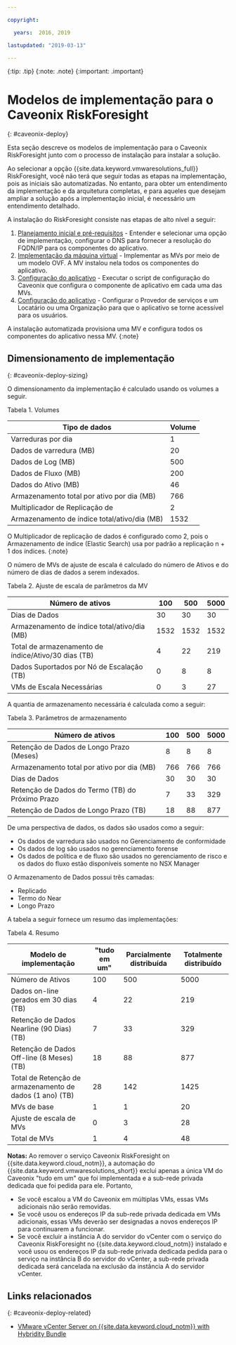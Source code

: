 ```yaml
---

copyright:

  years:  2016, 2019

lastupdated: "2019-03-13"

---
```


{:tip: .tip}
{:note: .note}
{:important: .important}

# Modelos de implementação para o Caveonix RiskForesight
{: #caveonix-deploy}

Esta seção descreve os modelos de implementação para o Caveonix RiskForesight junto com o processo de instalação para instalar a solução.

Ao selecionar a opção {{site.data.keyword.vmwaresolutions_full}} RiskForesight, você não terá que seguir todas as etapas na implementação, pois as iniciais são automatizadas. No entanto, para obter um entendimento da implementação e da arquitetura completas, e para aqueles que desejam ampliar a solução após a implementação inicial, é necessário um entendimento detalhado.

A instalação do RiskForesight consiste nas etapas de alto nível a seguir:

1. [Planejamento inicial e pré-requisitos](/docs/services/vmwaresolutions/archiref/caveonix?topic=vmware-solutions-caveonix-step1) - Entender e selecionar uma opção de implementação, configurar o DNS para fornecer a resolução do FQDN/IP para os componentes do aplicativo.
2. [Implementação da máquina virtual](/docs/services/vmwaresolutions/archiref/caveonix?topic=vmware-solutions-caveonix-step2) - Implementar as MVs por meio de um modelo OVF. A MV instalou nela todos os componentes do aplicativo.
3. [Configuração do aplicativo](/docs/services/vmwaresolutions/archiref/caveonix?topic=vmware-solutions-caveonix-step3) - Executar o script de configuração do Caveonix que configura o componente de aplicativo em cada uma das MVs.
4. [Configuração do aplicativo](/docs/services/vmwaresolutions/archiref/caveonix?topic=vmware-solutions-caveonix-step4) - Configurar o Provedor de serviços e um Locatário ou uma Organização para que o aplicativo se torne acessível para os usuários.

A instalação automatizada provisiona uma MV e configura todos os componentes do aplicativo nessa MV.
{:note}

## Dimensionamento de implementação
{: #caveonix-deploy-sizing}

O dimensionamento da implementação é calculado usando os volumes a seguir.

Tabela 1. Volumes

|Tipo de dados	|Volume |
|---|---|
|Varreduras por dia	|1 |
|Dados de varredura (MB)	|20 |
|Dados de Log (MB)	|500 |
|Dados de Fluxo (MB)	|200 |
|Dados do Ativo (MB)	|46 |
|Armazenamento total por ativo por dia (MB)	|766 |
|Multiplicador de Replicação de	|2 |
|Armazenamento de índice total/ativo/dia (MB)	|1532 |

O Multiplicador de replicação de dados é configurado como 2, pois o Armazenamento de índice (Elastic Search) usa por padrão a replicação n + 1 dos índices.
{:note}

O número de MVs de ajuste de escala é calculado do número de Ativos e do número de dias de dados a serem indexados.

Tabela 2. Ajuste de escala de parâmetros da MV

|Número de ativos	|100	|500	|5000 |
|---|---|---|---|
|Dias de Dados	|30	|30	|30 |
|Armazenamento de índice total/ativo/dia (MB)	|1532	|1532	|1532 |
|Total de armazenamento de índice/Ativo/30 dias (TB)	|4	|22	|219 |
|Dados Suportados por Nó de Escalação (TB)	|0	|8	|8 |
|VMs de Escala Necessárias	|0	|3	|27 |

A quantia de armazenamento necessária é calculada como a seguir:

Tabela 3. Parâmetros de armazenamento

|Número de ativos	|100	|500	|5000 |
|---|---|---|---|
|Retenção de Dados de Longo Prazo (Meses)	|8	|8	|8 |
|Armazenamento total por ativo por dia (MB)	|766	|766	|766 |
|Dias de Dados	|30	|30	|30 |
|Retenção de Dados do Termo (TB) do Próximo Prazo	|7	|33	|329 |
|Retenção de Dados de Longo Prazo (TB)	|18	|88	|877 |

De uma perspectiva de dados, os dados são usados como a seguir:

-	Os dados de varredura são usados no Gerenciamento de conformidade
-	Os dados de log são usados no gerenciamento forense
-	Os dados de política e de fluxo são usados no gerenciamento de risco e os dados do fluxo estão disponíveis somente no NSX Manager

O Armazenamento de Dados possui três camadas:

-	Replicado
-	Termo do Near
-	Longo Prazo

A tabela a seguir fornece um resumo das implementações:

Tabela 4. Resumo

|Modelo de implementação	|"tudo em um"	|Parcialmente distribuída	|Totalmente distribuído |
|---|---|---|---|
|Número de Ativos	|100	|500	|5000 |
|Dados on-line gerados em 30 dias (TB)	|4	|22	|219 |
|Retenção de Dados Nearline (90 Dias) (TB)	|7	|33	|329 |
|Retenção de Dados Off-line (8 Meses) (TB)	|18	|88	|877 |
|Total de Retenção de armazenamento de dados (1 ano) (TB)	|28	|142	|1425 |
|MVs de base	|1	|1	|20 |
|Ajuste de escala de MVs	|0	|3	|28 |
|Total de MVs	|1	|4	|48 |

**Notas:**
Ao remover o serviço Caveonix RiskForesight on {{site.data.keyword.cloud_notm}}, a automação do {{site.data.keyword.vmwaresolutions_short}} exclui apenas a única VM do Caveonix "tudo em um" que foi implementada e a sub-rede privada dedicada que foi pedida para ele. Portanto,
* Se você escalou a VM do Caveonix em múltiplas VMs, essas VMs adicionais não serão removidas. 
* Se você usou os endereços IP da sub-rede privada dedicada em VMs adicionais, essas VMs deverão ser designadas a novos endereços IP para continuarem a funcionar. 
* Se você excluir a instância A do servidor do vCenter com o serviço do Caveonix RiskForesight no {{site.data.keyword.cloud_notm}} instalado e você usou os endereços IP da sub-rede privada dedicada pedida para o serviço na instância B do servidor do vCenter, a sub-rede privada dedicada será cancelada na exclusão da instância A do servidor vCenter.

## Links relacionados
{: #caveonix-deploy-related}

* [VMware vCenter Server on {{site.data.keyword.cloud_notm}} with Hybridity Bundle](/docs/services/vmwaresolutions/archiref/vcs?topic=vmware-solutions-vcs-hybridity-intro)
